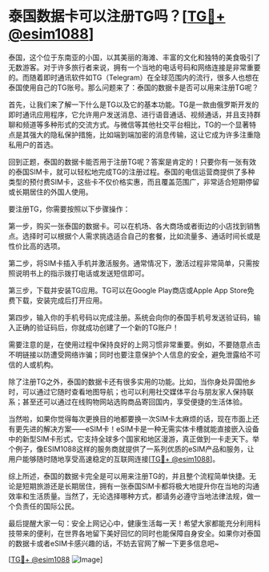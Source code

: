# 泰国数据卡可以注册TG吗？[[TG💪+ @esim1088](https://t.me/s/esim1088)]

泰国，这个位于东南亚的小国，以其美丽的海滩、丰富的文化和独特的美食吸引了无数游客。对于许多旅行者来说，拥有一个当地的电话号码和网络连接是非常重要的。而随着即时通讯软件如TG（Telegram）在全球范围内的流行，很多人也想在泰国使用自己的TG账号。那么问题来了：泰国的数据卡是否可以用来注册TG呢？

首先，让我们来了解一下什么是TG以及它的基本功能。TG是一款由俄罗斯开发的即时通讯应用程序，它允许用户发送消息、进行语音通话、视频通话，并且支持群聊和频道等多种形式的交流方式。与微信等其他社交平台相比，TG的一个显著特点是其强大的隐私保护措施，比如端到端加密的消息传输，这让它成为许多注重隐私用户的首选。

回到正题，泰国的数据卡能否用于注册TG呢？答案是肯定的！只要你有一张有效的泰国SIM卡，就可以轻松地完成TG的注册过程。泰国的电信运营商提供了多种类型的预付费SIM卡，这些卡不仅价格实惠，而且覆盖范围广，非常适合短期停留或长期居住的外国人使用。

要注册TG，你需要按照以下步骤操作：

第一步，购买一张泰国的数据卡。可以在机场、各大商场或者街边的小店找到销售点。选择时可以根据个人需求挑选适合自己的套餐，比如流量多、通话时间长或是性价比高的选项。

第二步，将SIM卡插入手机并激活服务。通常情况下，激活过程非常简单，只需按照说明书上的指示拨打电话或发送短信即可。

第三步，下载并安装TG应用。TG可以在Google Play商店或Apple App Store免费下载，安装完成后打开应用。

第四步，输入你的手机号码以完成注册。系统会向你的泰国手机号发送验证码，输入正确的验证码后，你就成功创建了一个新的TG账户！

需要注意的是，在使用过程中保持良好的上网习惯非常重要。例如，不要随意点击不明链接以防遭受网络诈骗；同时也要注意保护个人信息的安全，避免泄露给不可信的人或机构。

除了注册TG之外，泰国的数据卡还有很多实用的功能。比如，当你身处异国他乡时，可以通过它随时查看地图导航；也可以利用社交媒体平台与朋友家人保持联系；甚至还可以通过在线购物网站选购商品寄回国内，享受便捷的生活体验。

当然啦，如果你觉得每次更换目的地都要换一次SIM卡太麻烦的话，现在市面上还有更先进的解决方案——eSIM卡！eSIM卡是一种无需实体卡槽就能直接嵌入设备中的新型SIM卡形式，它支持全球多个国家和地区漫游，真正做到一卡走天下。举个例子，像ESIM1088这样的服务商就提供了一系列优质的eSIM产品和服务，让用户能够随时随地享受高速稳定的互联网连接[[TG💪+ @esim1088](https://t.me/s/esim1088)]。

综上所述，泰国的数据卡完全是可以用来注册TG的，并且整个流程简单快捷。无论是短期旅游还是长期居住，拥有一张泰国SIM卡都将极大地提升你在当地的沟通效率和生活质量。当然了，无论选择哪种方式，都请务必遵守当地法律法规，做一个负责任的国际公民。

最后提醒大家一句：安全上网记心中，健康生活每一天！希望大家都能充分利用科技带来的便利，在世界各地留下美好回忆的同时也能保障自身安全。如果你对泰国的数据卡或者eSIM卡感兴趣的话，不妨去官网了解一下更多信息吧~ 

[[TG💪+ @esim1088](https://t.me/s/esim1088) ![Image](https://i.postimg.cc/4NQfJmqS/Snipaste-2025-05-13-00-14-12.png)]